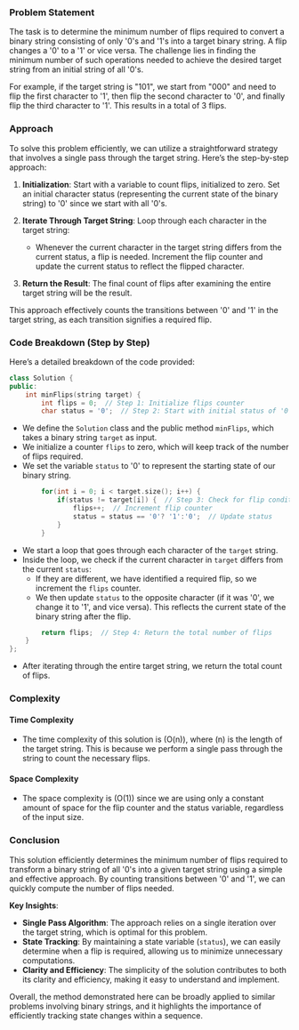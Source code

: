 ### Problem Statement

The task is to determine the minimum number of flips required to convert a binary string consisting of only '0's and '1's into a target binary string. A flip changes a '0' to a '1' or vice versa. The challenge lies in finding the minimum number of such operations needed to achieve the desired target string from an initial string of all '0's.

For example, if the target string is "101", we start from "000" and need to flip the first character to '1', then flip the second character to '0', and finally flip the third character to '1'. This results in a total of 3 flips.

### Approach

To solve this problem efficiently, we can utilize a straightforward strategy that involves a single pass through the target string. Here’s the step-by-step approach:

1. **Initialization**: Start with a variable to count flips, initialized to zero. Set an initial character status (representing the current state of the binary string) to '0' since we start with all '0's.

2. **Iterate Through Target String**: Loop through each character in the target string:
   - Whenever the current character in the target string differs from the current status, a flip is needed. Increment the flip counter and update the current status to reflect the flipped character.

3. **Return the Result**: The final count of flips after examining the entire target string will be the result.

This approach effectively counts the transitions between '0' and '1' in the target string, as each transition signifies a required flip.

### Code Breakdown (Step by Step)

Here’s a detailed breakdown of the code provided:

```cpp
class Solution {
public:
    int minFlips(string target) {
        int flips = 0;  // Step 1: Initialize flips counter
        char status = '0';  // Step 2: Start with initial status of '0'
```
- We define the `Solution` class and the public method `minFlips`, which takes a binary string `target` as input.
- We initialize a counter `flips` to zero, which will keep track of the number of flips required.
- We set the variable `status` to '0' to represent the starting state of our binary string.

```cpp
        for(int i = 0; i < target.size(); i++) {
            if(status != target[i]) {  // Step 3: Check for flip condition
                flips++;  // Increment flip counter
                status = status == '0'? '1':'0';  // Update status
            }
        }
```
- We start a loop that goes through each character of the `target` string.
- Inside the loop, we check if the current character in `target` differs from the current `status`:
  - If they are different, we have identified a required flip, so we increment the `flips` counter.
  - We then update `status` to the opposite character (if it was '0', we change it to '1', and vice versa). This reflects the current state of the binary string after the flip.

```cpp
        return flips;  // Step 4: Return the total number of flips
    }
};
```
- After iterating through the entire target string, we return the total count of flips.

### Complexity

#### Time Complexity
- The time complexity of this solution is \(O(n)\), where \(n\) is the length of the target string. This is because we perform a single pass through the string to count the necessary flips.

#### Space Complexity
- The space complexity is \(O(1)\) since we are using only a constant amount of space for the flip counter and the status variable, regardless of the input size.

### Conclusion

This solution efficiently determines the minimum number of flips required to transform a binary string of all '0's into a given target string using a simple and effective approach. By counting transitions between '0' and '1', we can quickly compute the number of flips needed.

**Key Insights**:
- **Single Pass Algorithm**: The approach relies on a single iteration over the target string, which is optimal for this problem.
- **State Tracking**: By maintaining a state variable (`status`), we can easily determine when a flip is required, allowing us to minimize unnecessary computations.
- **Clarity and Efficiency**: The simplicity of the solution contributes to both its clarity and efficiency, making it easy to understand and implement.

Overall, the method demonstrated here can be broadly applied to similar problems involving binary strings, and it highlights the importance of efficiently tracking state changes within a sequence.
